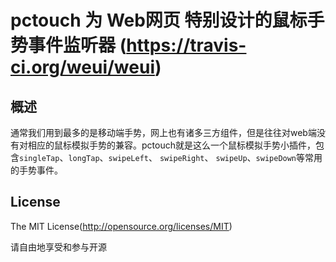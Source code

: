 pctouch 为 Web网页 特别设计的鼠标手势事件监听器 (https://travis-ci.org/weui/weui)
====

## 概述

通常我们用到最多的是移动端手势，网上也有诸多三方组件，但是往往对web端没有对相应的鼠标模拟手势的兼容。pctouch就是这么一个鼠标模拟手势小插件，包含`singleTap`、`longTap`、`swipeLeft`、 `swipeRight`、 `swipeUp`、`swipeDown`等常用的手势事件。


## License
The MIT License(http://opensource.org/licenses/MIT)

请自由地享受和参与开源

